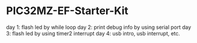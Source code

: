 # PIC32MZ-EF-Starter-Kit
day 1: flash led by while loop
day 2: print debug info by using serial port
day 3: flash led by using timer2 interrupt
day 4: usb intro, usb interrupt, etc.
